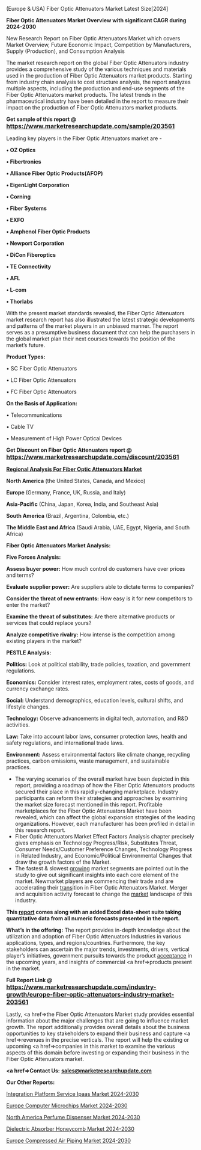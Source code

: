 (Europe & USA) Fiber Optic Attenuators Market Latest Size[2024]

<strong>Fiber Optic Attenuators Market Overview with significant CAGR during 2024-2030</strong>

New Research Report on Fiber Optic Attenuators Market which covers Market Overview, Future Economic Impact, Competition by Manufacturers, Supply (Production), and Consumption Analysis

The market research report on the global Fiber Optic Attenuators industry provides a comprehensive study of the various techniques and materials used in the production of Fiber Optic Attenuators market products. Starting from industry chain analysis to cost structure analysis, the report analyzes multiple aspects, including the production and end-use segments of the Fiber Optic Attenuators market products. The latest trends in the pharmaceutical industry have been detailed in the report to measure their impact on the production of Fiber Optic Attenuators market products.

<strong>Get sample of this report @ <a href=https://www.marketresearchupdate.com/sample/203561><font size=3 color=#0000ff>https://www.marketresearchupdate.com/sample/203561</font></a></strong>

Leading key players in the Fiber Optic Attenuators market are -

<strong>• OZ Optics

• Fibertronics

• Alliance Fiber Optic Products(AFOP)

• EigenLight Corporation

• Corning

• Fiber Systems

• EXFO

• Amphenol Fiber Optic Products

• Newport Corporation

• DiCon Fiberoptics

• TE Connectivity

• AFL

• L-com

• Thorlabs</strong>

With the present market standards revealed, the Fiber Optic Attenuators market research report has also illustrated the latest strategic developments and patterns of the market players in an unbiased manner. The report serves as a presumptive business document that can help the purchasers in the global market plan their next courses towards the position of the market’s future.

<strong>Product Types:</strong>

• SC Fiber Optic Attenuators

• LC Fiber Optic Attenuators

• FC Fiber Optic Attenuators

<strong>On the Basis of Application:</strong>

• Telecommunications

• Cable TV

• Measurement of High Power Optical Devices

<strong>Get Discount on Fiber Optic Attenuators report @ <a href=https://www.marketresearchupdate.com/discount/203561><font size=3 color=#0000ff>https://www.marketresearchupdate.com/discount/203561</font></a></strong>

<strong><u><b>Regional Analysis For Fiber Optic Attenuators Market</b></u></strong>

<strong><b>North America</b></strong> (the United States, Canada, and Mexico)

<strong><b>Europe </b></strong>(Germany, France, UK, Russia, and Italy)

<strong><b>Asia-Pacific</b></strong> (China, Japan, Korea, India, and Southeast Asia)

<strong><b>South America</b></strong> (Brazil, Argentina, Colombia, etc.)

<strong><b>The Middle East and Africa</b></strong> (Saudi Arabia, UAE, Egypt, Nigeria, and South Africa)

<strong>Fiber Optic Attenuators Market Analysis:</strong>

<strong>Five Forces Analysis:</strong>

<strong>Assess buyer power:</strong> How much control do customers have over prices and terms?

<strong>Evaluate supplier power:</strong> Are suppliers able to dictate terms to companies?

<strong>Consider the threat of new entrants:</strong> How easy is it for new competitors to enter the market?

<strong>Examine the threat of substitutes:</strong> Are there alternative products or services that could replace yours?

<strong>Analyze competitive rivalry:</strong> How intense is the competition among existing players in the market?

<strong>PESTLE Analysis:</strong>

<strong>Politics:</strong> Look at political stability, trade policies, taxation, and government regulations.

<strong>Economics:</strong> Consider interest rates, employment rates, costs of goods, and currency exchange rates.

<strong>Social:</strong> Understand demographics, education levels, cultural shifts, and lifestyle changes.

<strong>Technology:</strong> Observe advancements in digital tech, automation, and R&D activities.

<strong>Law:</strong> Take into account labor laws, consumer protection laws, health and safety regulations, and international trade laws.

<strong>Environment:</strong> Assess environmental factors like climate change, recycling practices, carbon emissions, waste management, and sustainable practices.

<ul>
  <li>The varying scenarios of the overall market have been depicted in this report, providing a roadmap of how the Fiber Optic Attenuators products secured their place in this rapidly-changing marketplace. Industry participants can reform their strategies and approaches by examining the market size forecast mentioned in this report. Profitable marketplaces for the Fiber Optic Attenuators Market have been revealed, which can affect the global expansion strategies of the leading organizations. However, each manufacturer has been profiled in detail in this research report.</li>
  <li>Fiber Optic Attenuators Market Effect Factors Analysis chapter precisely gives emphasis on Technology Progress/Risk, Substitutes Threat, Consumer Needs/Customer Preference Changes, Technology Progress in Related Industry, and Economic/Political Environmental Changes that draw the growth factors of the Market.</li>
  <li>The fastest &amp; slowest <a href=ASDF991299>growing</a> market segments are pointed out in the study to give out significant insights into each core element of the market. Newmarket players are commencing their trade and are accelerating their <a href=>trans</a>ition in Fiber Optic Attenuators Market. Merger and acquisition activity forecast to change the <a href=>market</a> landscape of this industry.</li>
</ul>
<strong>This <a href=>report</a> comes along with an added Excel data-sheet suite taking quantitative data from all numeric forecasts presented in the report.</strong>

<strong>What’s in the offering:</strong> The report provides in-depth knowledge about the utilization and adoption of Fiber Optic Attenuators Industries in various applications, types, and regions/countries. Furthermore, the key stakeholders can ascertain the major trends, investments, drivers, vertical player’s initiatives, government pursuits towards the product <a href=ASDF881288>acceptance</a> in the upcoming years, and insights of commercial <a href=>products</a> present in the market.

<strong>Full Report Link @ <a href=https://www.marketresearchupdate.com/industry-growth/europe-fiber-optic-attenuators-industry-market-203561><font size=3 color=#0000ff>https://www.marketresearchupdate.com/industry-growth/europe-fiber-optic-attenuators-industry-market-203561</font></a></strong>

Lastly, <a href=>the</a> Fiber Optic Attenuators Market study provides essential information about the major challenges that are going to influence market growth. The report additionally provides overall details about the business opportunities to key stakeholders to expand their business and capture <a href=>revenues</a> in the precise verticals. The report will help the existing or upcoming <a href=>companies</a> in this market to examine the various aspects of this domain before investing or expanding their business in the Fiber Optic Attenuators market.

<strong><a href=><strong>Contact Us:</strong></a></strong>
<strong>sales@marketresearchupdate.com</strong>

<strong>Our Other Reports:</strong>

<a href=https://www.linkedin.com/pulse/integration-platform-service-ipaas-market-trends>Integration Platform Service Ipaas Market 2024-2030</a>

<a href=https://www.linkedin.com/pulse/europe-computer-microchips-market-size-growth-trends>Europe Computer Microchips Market 2024-2030</a>

<a href=https://www.linkedin.com/pulse/north-america-perfume-dispenser-market>North America Perfume Dispenser Market 2024-2030</a>

<a href=https://www.linkedin.com/pulse/dielectric-absorber-honeycomb-market-2023-2029-z6vrf/>Dielectric Absorber Honeycomb Market 2024-2030</a>

<a href=https://www.linkedin.com/pulse/europe-compressed-air-piping-market-vecbf/>Europe Compressed Air Piping Market 2024-2030</a>
